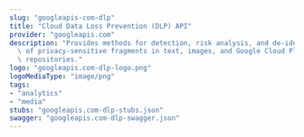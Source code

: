 ```yaml
---
slug: "googleapis-com-dlp"
title: "Cloud Data Loss Prevention (DLP) API"
provider: "googleapis.com"
description: "Provides methods for detection, risk analysis, and de-identification\
  \ of privacy-sensitive fragments in text, images, and Google Cloud Platform storage\
  \ repositories."
logo: "googleapis.com-dlp-logo.png"
logoMediaType: "image/png"
tags:
- "analytics"
- "media"
stubs: "googleapis.com-dlp-stubs.json"
swagger: "googleapis.com-dlp-swagger.json"
---
```

